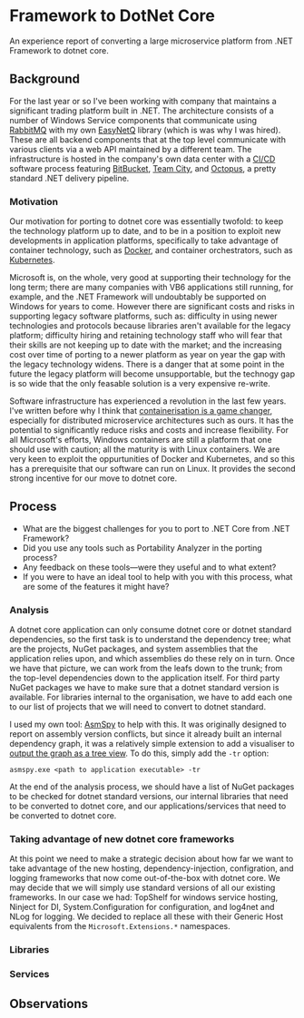 # Framework to DotNet Core
An experience report of converting a large microservice platform from .NET Framework to dotnet core.

## Background
For the last year or so I've been working with company that maintains a significant trading platform built in .NET. The architecture consists of a number of Windows Service components that communicate using [RabbitMQ](https://www.rabbitmq.com/) with my own [EasyNetQ](https://easynetq.com/) library (which is was why I was hired). These are all backend components that at the top level communicate with various clients via a web API maintained by a different team. The infrastructure is hosted in the company's own data center with a [CI/CD](https://en.wikipedia.org/wiki/Continuous_delivery) software process featuring [BitBucket](https://www.atlassian.com/software/bitbucket), [Team City](https://www.jetbrains.com/teamcity/), and [Octopus](https://octopus.com/), a pretty standard .NET delivery pipeline.

### Motivation
Our motivation for porting to dotnet core was essentially twofold: to keep the technology platform up to date, and to be in a position to exploit new developments in application platforms, specifically to take advantage of container technology, such as [Docker](https://www.docker.com/), and container orchestrators, such as [Kubernetes](https://kubernetes.io/).

Microsoft is, on the whole, very good at supporting their technology for the long term; there are many companies with VB6 applications still running, for example, and the .NET Framework will undoubtably be supported on Windows for years to come. However there are significant costs and risks in supporting legacy software platforms, such as: difficulty in using newer technologies and protocols because libraries aren't available for the legacy platform; difficulty hiring and retaining technology staff who will fear that their skills are not keeping up to date with the market; and the increasing cost over time of porting to a newer platform as year on year the gap with the legacy technology widens. There is a danger that at some point in the future the legacy platform will become unsupportable, but the technogy gap is so wide that the only feasable solution is a very expensive re-write.

Software infrastructure has experienced a revolution in the last few years. I've written before why I think that [containerisation is a game changer](http://mikehadlow.blogspot.com/2019/01/why-containers-are-game-changer-for.html), especially for distributed microservice architectures such as ours. It has the potential to significantly reduce risks and costs and increase flexibility. For all Microsoft's efforts, Windows containers are still a platform that one should use with caution; all the maturity is with Linux containers. We are very keen to exploit the oppurtunities of Docker and Kubernetes, and so this has a prerequisite that our software can run on Linux. It provides the second strong incentive for our move to dotnet core.

## Process

* What are the biggest challenges for you to port to .NET Core from .NET Framework?
* Did you use any tools such as Portability Analyzer in the porting process?
* Any feedback on these tools—were they useful and to what extent?
* If you were to have an ideal tool to help with you with this process, what are some of the features it might have?

### Analysis
A dotnet core application can only consume dotnet core or dotnet standard dependencies, so the first task is to understand the dependency tree; what are the projects, NuGet packages, and system assemblies that the application relies upon, and which assemblies do these rely on in turn. Once we have that picture, we can work from the leafs down to the trunk; from the top-level dependencies down to the application itself. For third party NuGet packages we have to make sure that a dotnet standard version is available. For libraries internal to the organisation, we have to add each one to our list of projects that we will need to convert to dotnet standard.

I used my own tool: [AsmSpy](https://github.com/mikehadlow/AsmSpy) to help with this. It was originally designed to report on assembly version conflicts, but since it already built an internal dependency graph, it was a relatively simple extension to add a visualiser to [output the graph as a tree view](https://github.com/mikehadlow/AsmSpy/commit/f60398a78edea988ccee8a8459c2a492537e04bf). To do this, simply add the `-tr` option:

```asmspy.exe <path to application executable> -tr```

At the end of the analysis process, we should have a list of NuGet packages to be checked for dotnet standard versions, our internal libraries that need to be converted to dotnet core, and our applications/services that need to be converted to dotnet core.

### Taking advantage of new dotnet core frameworks
At this point we need to make a strategic decision about how far we want to take advantage of the new hosting, dependency-injection, configration, and logging frameworks that now come out-of-the-box with dotnet core. We may decide that we will simply use standard versions of all our existing frameworks. In our case we had: TopShelf for windows service hosting, Ninject for DI, System.Configuration for configuration, and log4net and NLog for logging. We decided to replace all these with their Generic Host equivalents from the `Microsoft.Extensions.*` namespaces.

### Libraries

### Services

## Observations

